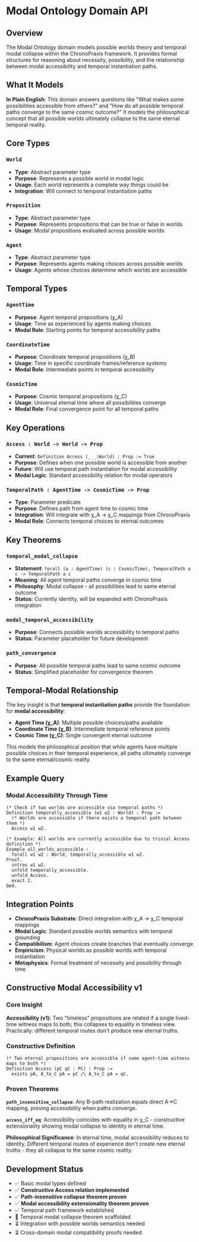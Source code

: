 # Modal Ontology Domain API

## Overview

The Modal Ontology domain models possible worlds theory and temporal modal collapse within the ChronoPraxis framework. It provides formal structures for reasoning about necessity, possibility, and the relationship between modal accessibility and temporal instantiation paths.

## What It Models

**In Plain English**: This domain answers questions like "What makes some possibilities accessible from others?" and "How do all possible temporal paths converge to the same cosmic outcome?" It models the philosophical concept that all possible worlds ultimately collapse to the same eternal temporal reality.

## Core Types

### `World`
- **Type**: Abstract parameter type
- **Purpose**: Represents a possible world in modal logic
- **Usage**: Each world represents a complete way things could be
- **Integration**: Will connect to temporal instantiation paths

### `Proposition`
- **Type**: Abstract parameter type
- **Purpose**: Represents propositions that can be true or false in worlds
- **Usage**: Modal propositions evaluated across possible worlds

### `Agent`
- **Type**: Abstract parameter type
- **Purpose**: Represents agents making choices across possible worlds
- **Usage**: Agents whose choices determine which worlds are accessible

## Temporal Types

### `AgentTime`
- **Purpose**: Agent temporal propositions (χ_A)
- **Usage**: Time as experienced by agents making choices
- **Modal Role**: Starting points for temporal accessibility paths

### `CoordinateTime`
- **Purpose**: Coordinate temporal propositions (χ_B)
- **Usage**: Time in specific coordinate frames/reference systems
- **Modal Role**: Intermediate points in temporal accessibility

### `CosmicTime`
- **Purpose**: Cosmic temporal propositions (χ_C)
- **Usage**: Universal eternal time where all possibilities converge
- **Modal Role**: Final convergence point for all temporal paths

## Key Operations

### `Access : World -> World -> Prop`
- **Current**: `Definition Access (_ _:World) : Prop := True`
- **Purpose**: Defines when one possible world is accessible from another
- **Future**: Will use temporal path instantiation for modal accessibility
- **Modal Logic**: Standard accessibility relation for modal operators

### `TemporalPath : AgentTime -> CosmicTime -> Prop`
- **Type**: Parameter predicate
- **Purpose**: Defines path from agent time to cosmic time
- **Integration**: Will integrate with χ_A → χ_C mappings from ChronoPraxis
- **Modal Role**: Connects temporal choices to eternal outcomes

## Key Theorems

### `temporal_modal_collapse`
- **Statement**: `forall (a : AgentTime) (c : CosmicTime), TemporalPath a c -> TemporalPath a c`
- **Meaning**: All agent temporal paths converge in cosmic time
- **Philosophy**: Modal collapse - all possibilities lead to same eternal outcome
- **Status**: Currently identity, will be expanded with ChronoPraxis integration

### `modal_temporal_accessibility`
- **Purpose**: Connects possible worlds accessibility to temporal paths
- **Status**: Parameter placeholder for future development

### `path_convergence`
- **Purpose**: All possible temporal paths lead to same cosmic outcome
- **Status**: Simplified placeholder for convergence theorem

## Temporal-Modal Relationship

The key insight is that **temporal instantiation paths** provide the foundation for **modal accessibility**:

- **Agent Time (χ_A)**: Multiple possible choices/paths available
- **Coordinate Time (χ_B)**: Intermediate temporal reference points
- **Cosmic Time (χ_C)**: Single convergent eternal outcome

This models the philosophical position that while agents have multiple possible choices in their temporal experience, all paths ultimately converge to the same eternal/cosmic reality.

## Example Query

### Modal Accessibility Through Time
```coq
(* Check if two worlds are accessible via temporal paths *)
Definition temporally_accessible (w1 w2 : World) : Prop :=
  (* Worlds are accessible if there exists a temporal path between them *)
  Access w1 w2.

(* Example: All worlds are currently accessible due to trivial Access definition *)
Example all_worlds_accessible :
  forall w1 w2 : World, temporally_accessible w1 w2.
Proof.
  intros w1 w2.
  unfold temporally_accessible.
  unfold Access.
  exact I.
Qed.
```

## Integration Points

- **ChronoPraxis Substrate**: Direct integration with χ_A → χ_C temporal mappings
- **Modal Logic**: Standard possible worlds semantics with temporal grounding
- **Compatibilism**: Agent choices create branches that eventually converge
- **Empiricism**: Physical worlds as possible worlds with temporal instantiation
- **Metaphysics**: Formal treatment of necessity and possibility through time

## Constructive Modal Accessibility v1

### Core Insight
**Accessibility (v1)**: Two "timeless" propositions are related if a single lived-time witness maps to both; this collapses to equality in timeless view. Practically: different temporal routes don't produce new eternal truths.

### Constructive Definition
```coq
(* Two eternal propositions are accessible if some agent-time witness maps to both *)
Definition Access (pC qC : PC) : Prop :=
  exists pA, A_to_C pA = pC /\ A_to_C pA = qC.
```

### Proven Theorems

**`path_insensitive_collapse`**: Any B-path realization equals direct A→C mapping, proving accessibility when paths converge.

**`access_iff_eq`**: Accessibility coincides with equality in χ_C - constructive extensionality showing modal collapse to identity in eternal time.

**Philosophical Significance**: In eternal time, modal accessibility reduces to identity. Different temporal routes of experience don't create new eternal truths - they all collapse to the same cosmic reality.

## Development Status

- ✅ Basic modal types defined
- ✅ **Constructive Access relation implemented**
- ✅ **Path-insensitive collapse theorem proven**
- ✅ **Modal accessibility extensionality theorem proven**
- ✅ Temporal path framework established
- 🔄 Temporal modal collapse theorem scaffolded
- ⏳ Integration with possible worlds semantics needed
- ⏳ Cross-domain modal compatibility proofs needed
